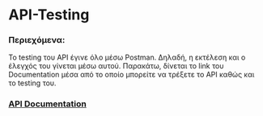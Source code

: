 # API-Testing

### Περιεχόμενα:

Το testing του API έγινε όλο μέσω Postman. Δηλαδή, η εκτέλεση και ο έλεγχός του γίνεται μέσω αυτού. Παρακάτω, δίνεται το link του Documentation μέσα από το οποίο μπορείτε να τρέξετε το API καθώς και το testing του.

### [API Documentation](https://documenter.getpostman.com/view/32418579/2s9Yyy9JnX#f8b34fac-2df7-4ba6-9148-289b0084988b)
